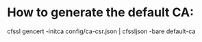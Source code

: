 # How to generate the default CA:
cfssl gencert -initca config/ca-csr.json | cfssljson -bare default-ca
